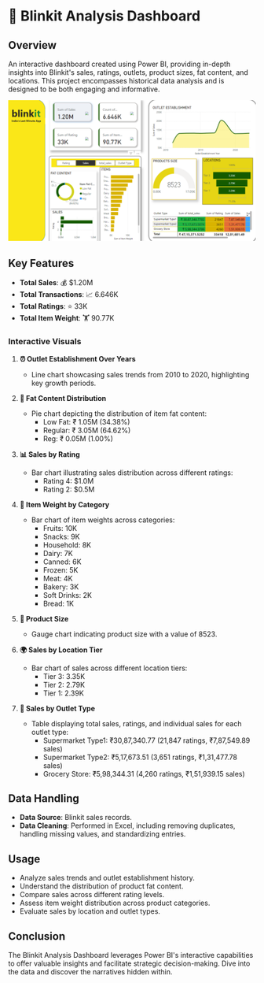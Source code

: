 # 🚀 Blinkit Analysis Dashboard

## Overview
An interactive dashboard created using Power BI, providing in-depth insights into Blinkit's sales, ratings, outlets, product sizes, fat content, and locations. This project encompasses historical data analysis and is designed to be both engaging and informative.

![img alt](https://github.com/Mudit-Chandwani/Blinkit-Sales-Analysis/blob/1c198128a64871e2df6d35fcd0d6ace8e55634cc/blinkit%20analysis.png)

## Key Features
- **Total Sales**: 💰 $1.20M
- **Total Transactions**: 📈 6.646K
- **Total Ratings**: ⭐ 33K
- **Total Item Weight**: 🏋️ 90.77K

### Interactive Visuals
1. **⏰ Outlet Establishment Over Years**
   - Line chart showcasing sales trends from 2010 to 2020, highlighting key growth periods.

2. **🥛 Fat Content Distribution**
   - Pie chart depicting the distribution of item fat content:
     - Low Fat: ₹ 1.05M (34.38%)
     - Regular: ₹ 3.05M (64.62%)
     - Reg: ₹ 0.05M (1.00%)

3. **📊 Sales by Rating**
   - Bar chart illustrating sales distribution across different ratings:
     - Rating 4: $1.0M
     - Rating 2: $0.5M

4. **🍇 Item Weight by Category**
   - Bar chart of item weights across categories:
     - Fruits: 10K
     - Snacks: 9K
     - Household: 8K
     - Dairy: 7K
     - Canned: 6K
     - Frozen: 5K
     - Meat: 4K
     - Bakery: 3K
     - Soft Drinks: 2K
     - Bread: 1K

5. **📏 Product Size**
   - Gauge chart indicating product size with a value of 8523.

6. **🌍 Sales by Location Tier**
   - Bar chart of sales across different location tiers:
     - Tier 3: 3.35K
     - Tier 2: 2.79K
     - Tier 1: 2.39K

7. **🏪 Sales by Outlet Type**
   - Table displaying total sales, ratings, and individual sales for each outlet type:
     - Supermarket Type1: ₹30,87,340.77 (21,847 ratings, ₹7,87,549.89 sales)
     - Supermarket Type2: ₹5,17,673.51 (3,651 ratings, ₹1,31,477.78 sales)
     - Grocery Store: ₹5,98,344.31 (4,260 ratings, ₹1,51,939.15 sales)

## Data Handling
- **Data Source**: Blinkit sales records.
- **Data Cleaning**: Performed in Excel, including removing duplicates, handling missing values, and standardizing entries.

## Usage
- Analyze sales trends and outlet establishment history.
- Understand the distribution of product fat content.
- Compare sales across different rating levels.
- Assess item weight distribution across product categories.
- Evaluate sales by location and outlet types.

## Conclusion
The Blinkit Analysis Dashboard leverages Power BI's interactive capabilities to offer valuable insights and facilitate strategic decision-making. Dive into the data and discover the narratives hidden within.
